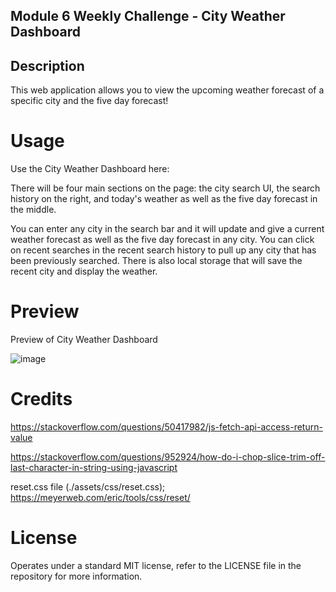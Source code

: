 ## Module 6 Weekly Challenge - City Weather Dashboard

## Description

This web application allows you to view the upcoming weather forecast of a specific city and the five day forecast!

# Usage
Use the City Weather Dashboard here:



There will be four main sections on the page: the city search UI, the search history on the right, and today's weather as well as the five day forecast in the middle.

You can enter any city in the search bar and it will update and give a current weather forecast as well as the five day forecast in any city. You can click on recent searches in the recent search history to pull up any city that has been previously searched. There is also
local storage that will save the recent city and display the weather.

# Preview
Preview of City Weather Dashboard

![image](https://github.com/stavrospana/module-6/assets/138176781/b136e81b-48c2-42c1-bff9-eb0f407a340a)


# Credits

 https://stackoverflow.com/questions/50417982/js-fetch-api-access-return-value

 https://stackoverflow.com/questions/952924/how-do-i-chop-slice-trim-off-last-character-in-string-using-javascript

reset.css file (./assets/css/reset.css); https://meyerweb.com/eric/tools/css/reset/

# License
Operates under a standard MIT license, refer to the LICENSE file in the repository for more information.
